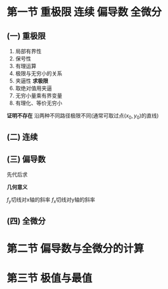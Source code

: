 # 第一节 重极限 连续 偏导数 全微分

## (一) 重极限

1. 局部有界性
2. 保号性
3. 有理运算
4. 极限与无穷小的关系
5. 夹逼性
**求极限**
1. 取绝对值用夹逼
2. 无穷小量乘有界变量
3. 有理化、等价无穷小

**证明不存在**
沿两种不同路径极限不同(通常可取过点($x_0,y_0$)的直线)

## (二) 连续

## (三) 偏导数

先代后求

**几何意义**

$f_y$切线对x轴的斜率
$f_x$切线对y轴的斜率

## (四) 全微分


# 第二节 偏导数与全微分的计算

# 第三节 极值与最值
